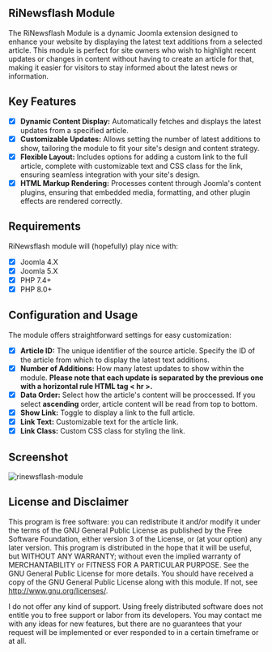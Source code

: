 ## RiNewsflash Module
The RiNewsflash Module is a dynamic Joomla extension designed to enhance your website by displaying the latest text additions from a selected article. This module is perfect for site owners who wish to highlight recent updates or changes in content without having to create an article for that, making it easier for visitors to stay informed about the latest news or information.

## Key Features
- [x] **Dynamic Content Display:** Automatically fetches and displays the latest updates from a specified article.
- [x] **Customizable Updates:** Allows setting the number of latest additions to show, tailoring the module to fit your site's design and content strategy.
- [x] **Flexible Layout:** Includes options for adding a custom link to the full article, complete with customizable text and CSS class for the link, ensuring seamless integration with your site's design.
- [x] **HTML Markup Rendering:** Processes content through Joomla's content plugins, ensuring that embedded media, formatting, and other plugin effects are rendered correctly.

## Requirements
RiNewsflash module will (hopefully) play nice with:
- [x] Joomla 4.X
- [X] Joomla 5.X
- [x] PHP 7.4+
- [x] PHP 8.0+

## Configuration and Usage
The module offers straightforward settings for easy customization:
- [x] **Article ID:** The unique identifier of the source article. Specify the ID of the article from which to display the latest text additions.
- [x] **Number of Additions:** How many latest updates to show within the module. **Please note that each update is separated by the previous one with a horizontal rule HTML tag < hr >.**  
- [x] **Data Order:** Select how the article's content will be proccessed. If you select **ascending** order, article content will be read from top to bottom.
- [x] **Show Link:** Toggle to display a link to the full article.
- [x] **Link Text:** Customizable text for the article link.
- [x] **Link Class:** Custom CSS class for styling the link.

## Screenshot
![rinewsflash-module](https://github.com/rinenweb/mod_rinewsflash/assets/17462686/609ac0b1-ea94-4a27-936c-f5d54ef70d5f)

## License and Disclaimer
This program is free software: you can redistribute it and/or modify it under the terms of the GNU General Public License as published by the Free Software Foundation, either version 3 of the License, or (at your option) any later version.
This program is distributed in the hope that it will be useful, but WITHOUT ANY WARRANTY; without even the implied warranty of MERCHANTABILITY or FITNESS FOR A PARTICULAR PURPOSE. See the GNU General Public License for more details.
You should have received a copy of the GNU General Public License along with this module. If not, see http://www.gnu.org/licenses/.

I do not offer any kind of support. Using freely distributed software does not entitle you to free support or labor from its developers. You may contact me with any ideas for new features, but there are no guarantees that your request will be implemented or ever responded to in a certain timeframe or at all.
